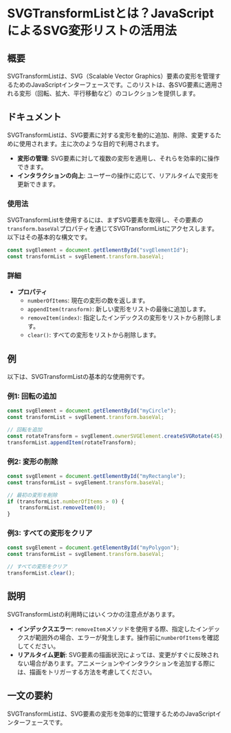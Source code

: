 <!--
Meta Description: # SVGTransformListとは？JavaScriptによるSVG変形リストの活用法 ## 概要 SVGTransformListは、SVG（Scalable Vector Graphics）要素の変形を管理するためのJavaScriptインターフェースです。このリストは、各SVG要素に適用...
Meta Keywords: const, svgelement, transformlist, transform, baseval
-->

# SVGTransformListとは？JavaScriptによるSVG変形リストの活用法

## 概要
SVGTransformListは、SVG（Scalable Vector Graphics）要素の変形を管理するためのJavaScriptインターフェースです。このリストは、各SVG要素に適用される変形（回転、拡大、平行移動など）のコレクションを提供します。

## ドキュメント
SVGTransformListは、SVG要素に対する変形を動的に追加、削除、変更するために使用されます。主に次のような目的で利用されます。

- **変形の管理**: SVG要素に対して複数の変形を適用し、それらを効率的に操作できます。
- **インタラクションの向上**: ユーザーの操作に応じて、リアルタイムで変形を更新できます。

### 使用法
SVGTransformListを使用するには、まずSVG要素を取得し、その要素の`transform.baseVal`プロパティを通じてSVGTransformListにアクセスします。以下はその基本的な構文です。

```javascript
const svgElement = document.getElementById("svgElementId");
const transformList = svgElement.transform.baseVal;
```

### 詳細
- **プロパティ**
  - `numberOfItems`: 現在の変形の数を返します。
  - `appendItem(transform)`: 新しい変形をリストの最後に追加します。
  - `removeItem(index)`: 指定したインデックスの変形をリストから削除します。
  - `clear()`: すべての変形をリストから削除します。

## 例
以下は、SVGTransformListの基本的な使用例です。

### 例1: 回転の追加
```javascript
const svgElement = document.getElementById("myCircle");
const transformList = svgElement.transform.baseVal;

// 回転を追加
const rotateTransform = svgElement.ownerSVGElement.createSVGRotate(45);
transformList.appendItem(rotateTransform);
```

### 例2: 変形の削除
```javascript
const svgElement = document.getElementById("myRectangle");
const transformList = svgElement.transform.baseVal;

// 最初の変形を削除
if (transformList.numberOfItems > 0) {
    transformList.removeItem(0);
}
```

### 例3: すべての変形をクリア
```javascript
const svgElement = document.getElementById("myPolygon");
const transformList = svgElement.transform.baseVal;

// すべての変形をクリア
transformList.clear();
```

## 説明
SVGTransformListの利用時にはいくつかの注意点があります。

- **インデックスエラー**: `removeItem`メソッドを使用する際、指定したインデックスが範囲外の場合、エラーが発生します。操作前に`numberOfItems`を確認してください。
- **リアルタイム更新**: SVG要素の描画状況によっては、変更がすぐに反映されない場合があります。アニメーションやインタラクションを追加する際には、描画をトリガーする方法を考慮してください。

## 一文の要約
SVGTransformListは、SVG要素の変形を効率的に管理するためのJavaScriptインターフェースです。